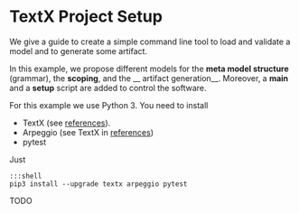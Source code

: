 # TextX Project Setup

We give a guide to create a simple
command line tool to load and validate a
model and to generate some artifact.

In this example, we propose different models for
the __meta model structure__ (grammar), the __scoping__,
and the __ artifact generation__. Moreover, a 
__main__ and a __setup__ script are added to control
the software.

For this example we use Python 3. You need to install 

  * TextX (see [references](references.md)).
  * Arpeggio (see TextX in [references](references.md))
  * pytest

Just 

    :::shell
    pip3 install --upgrade textx arpeggio pytest

TODO